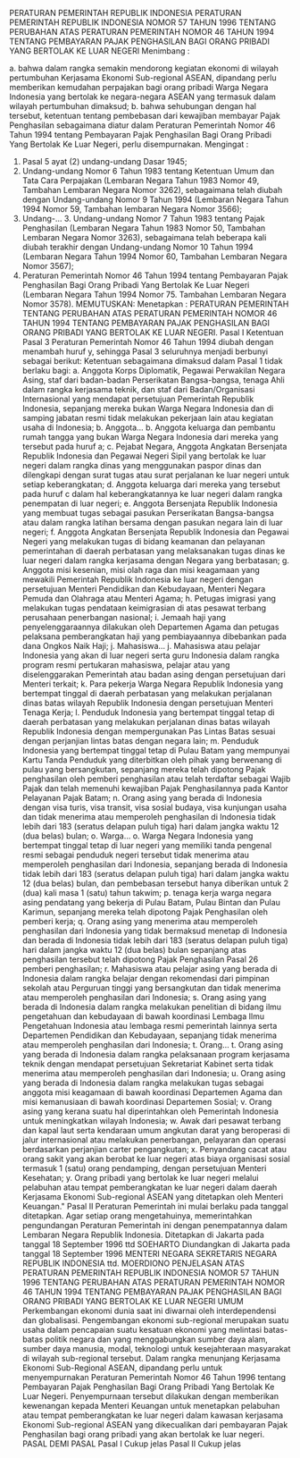  PERATURAN PEMERINTAH REPUBLIK INDONESIA PERATURAN PEMERINTAH REPUBLIK INDONESIA NOMOR 57 TAHUN 1996 TENTANG PERUBAHAN ATAS PERATURAN PEMERINTAH NOMOR 46 TAHUN 1994 TENTANG PEMBAYARAN PAJAK PENGHASILAN BAGI ORANG PRIBADI YANG BERTOLAK KE LUAR NEGERI
Menimbang :

a. bahwa dalam rangka semakin mendorong kegiatan ekonomi di wilayah pertumbuhan Kerjasama Ekonomi Sub-regional ASEAN, dipandang perlu memberikan kemudahan perpajakan bagi orang pribadi Warga Negara Indonesia yang bertolak ke negara-negara ASEAN yang termasuk dalam wilayah pertumbuhan dimaksud;
b. bahwa sehubungan dengan hal tersebut, ketentuan tentang pembebasan dari kewajiban membayar Pajak Penghasilan sebagaimana diatur dalam Peraturan Pemerintah Nomor 46 Tahun 1994 tentang Pembayaran Pajak Penghasilan Bagi Orang Pribadi Yang Bertolak Ke Luar Negeri, perlu disempurnakan.
Mengingat :

1. Pasal 5 ayat (2) undang-undang Dasar 1945;
2. Undang-undang Nomor 6 Tahun 1983 tentang Ketentuan Umum dan Tata Cara Perpajakan (Lembaran Negara Tahun 1983 Nomor 49, Tambahan Lembaran Negara Nomor 3262), sebagaimana telah diubah dengan Undang-undang Nomor 9 Tahun 1994 (Lembaran Negara Tahun 1994 Nomor 59, Tambahan lembaran Negara Nomor 3566);
3. Undang-… 3. Undang-undang Nomor 7 Tahun 1983 tentang Pajak Penghasilan (Lembaran Negara Tahun 1983 Nomor 50, Tambahan Lembaran Negara Nomor 3263), sebagaimana telah beberapa kali diubah terakhir dengan Undang-undang Nomor 10 Tahun 1994 (Lembaran Negara Tahun 1994 Nomor 60, Tambahan Lembaran Negara Nomor 3567);
4. Peraturan Pemerintah Nomor 46 Tahun 1994 tentang Pembayaran Pajak Penghasilan Bagi Orang Pribadi Yang Bertolak Ke Luar Negeri (Lembaran Negara Tahun 1994 Nomor 75. Tambahan Lembaran Negara Nomor 3578).
MEMUTUSKAN:
 Menetapkan : PERATURAN PEMERINTAH TENTANG PERUBAHAN ATAS PERATURAN PEMERINTAH NOMOR 46 TAHUN 1994 TENTANG PEMBAYARAN PAJAK PENGHASILAN BAGI ORANG PRIBADI YANG BERTOLAK KE LUAR NEGERI.
Pasal I
Ketentuan Pasal 3 Peraturan Pemerintah Nomor 46 Tahun 1994 diubah dengan menambah huruf y, sehingga Pasal 3 seluruhnya menjadi berbunyi sebagai berikut: Ketentuan sebagaimana dimaksud dalam Pasal 1 tidak berlaku bagi:
a. Anggota Korps Diplomatik, Pegawai Perwakilan Negara Asing, staf dari badan-badan Perserikatan Bangsa-bangsa, tenaga Ahli dalam rangka kerjasama teknik, dan staf dari Badan/Organisasi Internasional yang mendapat persetujuan Pemerintah Republik Indonesia, sepanjang mereka bukan Warga Negara Indonesia dan di samping jabatan resmi tidak melakukan pekerjaan lain atau kegiatan usaha di Indonesia;
b. Anggota… b. Anggota keluarga dan pembantu rumah tangga yang bukan Warga Negara Indonesia dari mereka yang tersebut pada huruf a;
c. Pejabat Negara, Anggota Angkatan Bersenjata Republik Indonesia dan Pegawai Negeri Sipil yang bertolak ke luar negeri dalam rangka dinas yang menggunakan paspor dinas dan dilengkapi dengan surat tugas atau surat perjalanan ke luar negeri untuk setiap keberangkatan;
d. Anggota keluarga dari mereka yang tersebut pada huruf c dalam hal keberangkatannya ke luar negeri dalam rangka penempatan di luar negeri;
e. Anggota Bersenjata Republik Indonesia yang membuat tugas sebagai pasukan Perserikatan Bangsa-bangsa atau dalam rangka latihan bersama dengan pasukan negara lain di luar negeri;
f. Anggota Angkatan Bersenjata Republik Indonesia dan Pegawai Negeri yang melakukan tugas di bidang keamanan dan pelayanan pemerintahan di daerah perbatasan yang melaksanakan tugas dinas ke luar negeri dalam rangka kerjasama dengan Negara yang berbatasan;
g. Anggota misi kesenian, misi olah raga dan misi keagamaan yang mewakili Pemerintah Republik Indonesia ke luar negeri dengan persetujuan Menteri Pendidikan dan Kebudayaan, Menteri Negara Pemuda dan Olahraga atau Menteri Agama;
h. Petugas imigrasi yang melakukan tugas pendataan keimigrasian di atas pesawat terbang perusahaan penerbangan nasional;
i. Jemaah haji yang penyelenggaraannya dilakukan oleh Departemen Agama dan petugas pelaksana pemberangkatan haji yang pembiayaannya dibebankan pada dana Ongkos Naik Haji;
j. Mahasiswa… j. Mahasiswa atau pelajar Indonesia yang akan di luar negeri serta guru Indonesia dalam rangka program resmi pertukaran mahasiswa, pelajar atau yang diselenggarakan Pemerintah atau badan asing dengan persetujuan dari Menteri terkait;
k. Para pekerja Warga Negara Republik Indonesia yang bertempat tinggal di daerah perbatasan yang melakukan perjalanan dinas batas wilayah Republik Indonesia dengan persetujuan Menteri Tenaga Kerja;
l. Penduduk Indonesia yang bertempat tinggal tetap di daerah perbatasan yang melakukan perjalanan dinas batas wilayah Republik Indonesia dengan mempergunakan Pas Lintas Batas sesuai dengan perjanjian lintas batas dengan negara lain;
m. Penduduk Indonesia yang bertempat tinggal tetap di Pulau Batam yang mempunyai Kartu Tanda Penduduk yang diterbitkan oleh pihak yang berwenang di pulau yang bersangkutan, sepanjang mereka telah dipotong Pajak penghasilan oleh pemberi penghasilan atau telah terdaftar sebagai Wajib Pajak dan telah memenuhi kewajiban Pajak Penghasilannya pada Kantor Pelayanan Pajak Batam;
n. Orang asing yang berada di Indonesia dengan visa turis, visa transit, visa sosial budaya, visa kunjungan usaha dan tidak menerima atau memperoleh penghasilan di Indonesia tidak lebih dari 183 (seratus delapan puluh tiga) hari dalam jangka waktu 12 (dua belas) bulan;
o. Warga… o. Warga Negara Indonesia yang bertempat tinggal tetap di luar negeri yang memiliki tanda pengenal resmi sebagai penduduk negeri tersebut tidak menerima atau memperoleh penghasilan dari Indonesia, sepanjang berada di Indonesia tidak lebih dari 183 (seratus delapan puluh tiga) hari dalam jangka waktu 12 (dua belas) bulan, dan pembebasan tersebut hanya diberikan untuk 2 (dua) kali masa 1 (satu) tahun takwim;
p. tenaga kerja warga negara asing pendatang yang bekerja di Pulau Batam, Pulau Bintan dan Pulau Karimun, sepanjang mereka telah dipotong Pajak Penghasilan oleh pemberi kerja;
q. Orang asing yang menerima atau memperoleh penghasilan dari Indonesia yang tidak bermaksud menetap di Indonesia dan berada di Indonesia tidak lebih dari 183 (seratus delapan puluh tiga) hari dalam jangka waktu 12 (dua belas) bulan sepanjang atas penghasilan tersebut telah dipotong Pajak Penghasilan Pasal 26 pemberi penghasilan;
r. Mahasiswa atau pelajar asing yang berada di Indonesia dalam rangka belajar dengan rekomendasi dari pimpinan sekolah atau Perguruan tinggi yang bersangkutan dan tidak menerima atau memperoleh penghasilan dari Indonesia;
s. Orang asing yang berada di Indonesia dalam rangka melakukan penelitian di bidang ilmu pengetahuan dan kebudayaan di bawah koordinasi Lembaga Ilmu Pengetahuan Indonesia atau lembaga resmi pemerintah lainnya serta Departemen Pendidikan dan Kebudayaan, sepanjang tidak menerima atau memperoleh penghasilan dari Indonesia;
t. Orang… t. Orang asing yang berada di Indonesia dalam rangka pelaksanaan program kerjasama teknik dengan mendapat persetujuan Sekretariat Kabinet serta tidak menerima atau memperoleh penghasilan dari Indonesia;
u. Orang asing yang berada di Indonesia dalam rangka melakukan tugas sebagai anggota misi keagamaan di bawah koordinasi Departemen Agama dan misi kemanusiaan di bawah koordinasi Departemen Sosial;
v. Orang asing yang kerana suatu hal diperintahkan oleh Pemerintah Indonesia untuk meningkatkan wilayah Indonesia;
w. Awak dari pesawat terbang dan kapal laut serta kendaraan umum angkutan darat yang beroperasi di jalur internasional atau melakukan penerbangan, pelayaran dan operasi berdasarkan perjanjian carter pengangkutan;
x. Penyandang cacat atau orang sakit yang akan berobat ke luar negeri atas biaya organisasi sosial termasuk 1 (satu) orang pendamping, dengan persetujuan Menteri Kesehatan;
y. Orang pribadi yang bertolak ke luar negeri melalui pelabuhan atau tempat pemberangkatan ke luar negeri dalam daerah Kerjasama Ekonomi Sub-regional ASEAN yang ditetapkan oleh Menteri Keuangan."
Pasal II
Peraturan Pemerintah ini mulai berlaku pada tanggal ditetapkan.
Agar setiap orang mengetahuinya, memerintahkan pengundangan Peraturan Pemerintah ini dengan penempatannya dalam Lembaran Negara Republik Indonesia. Ditetapkan di Jakarta pada tanggal 18 September 1996 ttd SOEHARTO Diundangkan di Jakarta pada tanggal 18 September 1996 MENTERI NEGARA SEKRETARIS NEGARA REPUBLIK INDONESIA ttd. MOERDIONO PENJELASAN ATAS PERATURAN PEMERINTAH REPUBLIK INDONESIA NOMOR 57 TAHUN 1996 TENTANG PERUBAHAN ATAS PERATURAN PEMERINTAH NOMOR 46 TAHUN 1994 TENTANG PEMBAYARAN PAJAK PENGHASILAN BAGI ORANG PRIBADI YANG BERTOLAK KE LUAR NEGERI UMUM Perkembangan ekonomi dunia saat ini diwarnai oleh interdependensi dan globalisasi. Pengembangan ekonomi sub-regional merupakan suatu usaha dalam pencapaian suatu kesatuan ekonomi yang melintasi batas-batas politik negara dan yang menggabungkan sumber daya alam, sumber daya manusia, modal, teknologi untuk kesejahteraan masyarakat di wilayah sub-regional tersebut. Dalam rangka menunjang Kerjasama Ekonomi Sub-Regional ASEAN, dipandang perlu untuk menyempurnakan Peraturan Pemerintah Nomor 46 Tahun 1996 tentang Pembayaran Pajak Penghasilan Bagi Orang Pribadi Yang Bertolak Ke Luar Negeri. Penyempurnaan tersebut dilakukan dengan memberikan kewenangan kepada Menteri Keuangan untuk menetapkan pelabuhan atau tempat pemberangkatan ke luar negeri dalam kawasan kerjasama Ekonomi Sub-regional ASEAN yang dikecualikan dari pembayaran Pajak Penghasilan bagi orang pribadi yang akan bertolak ke luar negeri. PASAL DEMI PASAL
Pasal I
Cukup jelas
Pasal II
Cukup jelas